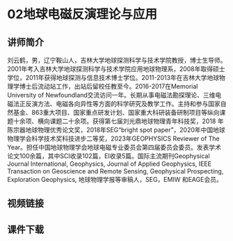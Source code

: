 # 02地球电磁反演理论与应用

## 讲师简介
 

刘云鹤，男，辽宁鞍山人，吉林大学地球探测科学与技术学院教授，博士生导师。2001年考入吉林大学地球探测科学与技术学院应用地球物理系，2008年取得硕士学位，2011年获得地球探测与信息技术博士学位。2011-2013年在吉林大学地球物理学博士后流动站工作，出站后留校任教至今。2016-2017在Memorial University of Newfoundland交流访问一年。长期从事电磁法勘探理论、三维电磁法正反演方法、电磁各向异性等方面的科学研究及教学工作。主持和参与国家自然基金、863重大项目、国家重点研发计划、国家重大科研装备研制项目等纵向课题十余项、横向课题二十余项。获得第七届刘光鼎地球物理青年科技奖，2018 年陈宗器地球物理优秀论文奖，2018年SEG“bright spot paper”，2020年中国地球物理学会科学技术奖科技进步二等奖，2023年GEOPHYSICS Reviewer of The Year。担任中国地球物理学会地球电磁专业委员会第四届委员会委员。发表学术论文100余篇，其中SCI收录102篇，EI收录5篇。国际主流期刊Geophysical Journal International, Geophysics, Journal of Applied Geophysics, IEEE Transaction on Geoscience and Remote Sensing, Geophysical Prospecting, Exploration Geophysics, 地球物理学报等审稿人，SEG，EMIW 和EAGE会员。



## 视频链接


## 课件下载
